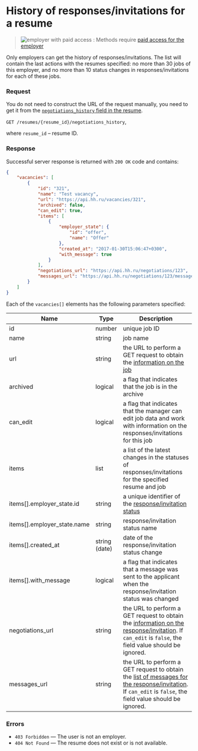 # History of responses/invitations for a resume

> <img src="http://hhru.github.io/api/badges/emp_paid.png" alt="employer with paid access" /> : Methods require [paid access for the employer](employer_payable_methods.md)

Only employers can get the history of responses/invitations. The list will contain the last actions
with the resumes specified: no more than 30 jobs of this employer, and no more than 10 status changes in responses/invitations
for each of these jobs.


### Request

You do not need to construct the URL of the request manually, you need to get it
from the [`negotiations_history` field in the resume](resumes.md#negotiations-history-field).

`GET /resumes/{resume_id}/negotiations_history`,

where `resume_id` – resume ID.

<a name="response"></a>
### Response

Successful server response is returned with `200 OK` code and contains:

```json
{
    "vacancies": [
        {
            "id": "321",
            "name": "Test vacancy",
            "url": "https://api.hh.ru/vacancies/321",
            "archived": false,
            "can_edit": true,
            "items": [
                {
                    "employer_state": {
                        "id": "offer",
                        "name": "Offer"
                    },
                    "created_at": "2017-01-30T15:06:47+0300",
                    "with_message": true
                }
            ],
            "negotiations_url": "https://api.hh.ru/negotiations/123",
            "messages_url": "https://api.hh.ru/negotiations/123/messages"
        }
    ]
}
```

Each of the `vacancies[]` elements has the following parameters specified:

Name | Type | Description
-----|-----|---------
id | number | unique job ID
name | string | job name
url | string | the URL to perform a GET request to obtain the [information on the job](vacancies.md#item)
archived | logical | a flag that indicates that the job is in the archive
can_edit | logical | a flag that indicates that the manager can edit job data and work with information on the responses/invitations for this job
items | list | a list of the latest changes in the statuses of responses/invitations for the specified resume and job
items[].employer_state.id | string | a unique identifier of the [response/invitation status](dictionaries.md#negotiations)
items[].employer_state.name | string | response/invitation status name
items[].created_at | string (date) | date of the response/invitation status change
items[].with_message | logical | a flag that indicates that a message was sent to the applicant when the response/invitation status was changed
negotiations_url | string | the URL to perform a GET request to obtain the [information on the response/invitation](employer_negotiations.md#get-negotiation). If `can_edit` is `false`, the field value should be ignored.
messages_url | string | the URL to perform a GET request to obtain the [list of messages for the response/invitation](employer_negotiations.md#get-messages). If `can_edit` is `false`, the field value should be ignored.

### Errors

* `403 Forbidden` — The user is not an employer.
* `404 Not Found` — The resume does not exist or is not available.
